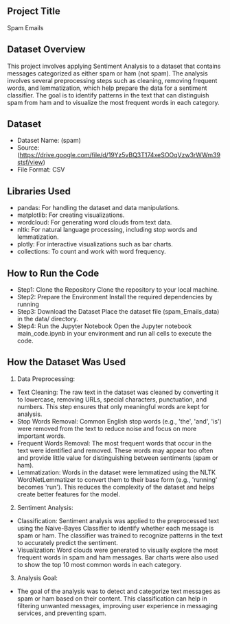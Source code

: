 ## Project Title
Spam Emails
## Dataset Overview
This project involves applying Sentiment Analysis to a dataset that contains messages categorized as either spam or ham (not spam). The analysis involves several preprocessing steps such as cleaning, removing frequent words, and lemmatization, which help prepare the data for a sentiment classifier. The goal is to identify patterns in the text that can distinguish spam from ham and to visualize the most frequent words in each category.
## Dataset
  - Dataset Name: (spam)
  - Source:(https://drive.google.com/file/d/19Yz5vBQ3T174xeSOOqVzw3rWWm39stsf/view)
  - File Format: CSV
## Libraries Used
 - pandas: For handling the dataset and data manipulations.
 - matplotlib: For creating visualizations.
 - wordcloud: For generating word clouds from text data.
 - nltk: For natural language processing, including stop words and lemmatization.
 - plotly: For interactive visualizations such as bar charts.
 - collections: To count and work with word frequency.
## How to Run the Code
 - Step1: Clone the Repository Clone the repository to your local machine.
 - Step2: Prepare the Environment Install the required dependencies by running
 - Step3: Download the Dataset Place the dataset file (spam_Emails_data) in the data/ directory.
 - Step4: Run the Jupyter Notebook Open the Jupyter notebook main_code.ipynb in your environment and run all cells to execute the code.
## How the Dataset Was Used
1. Data Preprocessing:
 - Text Cleaning: The raw text in the dataset was cleaned by converting it to lowercase, removing URLs, special characters, punctuation, and numbers. This step ensures that only meaningful words are kept for analysis.
 - Stop Words Removal: Common English stop words (e.g., 'the', 'and', 'is') were removed from the text to reduce noise and focus on more important words.
 - Frequent Words Removal: The most frequent words that occur in the text were identified and removed. These words may appear too often and provide little value for distinguishing between sentiments (spam or ham).
 - Lemmatization: Words in the dataset were lemmatized using the NLTK WordNetLemmatizer to convert them to their base form (e.g., 'running' becomes 'run'). This reduces the complexity of the dataset and helps create better features for the model.
2. Sentiment Analysis:
 - Classification: Sentiment analysis was applied to the preprocessed text using the Naive-Bayes Classifier to identify whether each message is spam or ham. The classifier was trained to recognize patterns in the text to accurately predict the sentiment.
 - Visualization: Word clouds were generated to visually explore the most frequent words in spam and ham messages. Bar charts were also used to show the top 10 most common words in each category.
3. Analysis Goal:
 - The goal of the analysis was to detect and categorize text messages as spam or ham based on their content. This classification can help in filtering unwanted messages, improving user experience in messaging services, and preventing spam.

